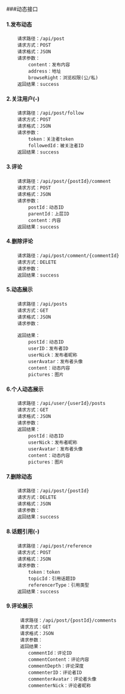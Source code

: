 ###动态接口
#### 1.发布动态
        请求路径：/api/post
        请求方式：POST
        请求格式：JSON
        请求参数：
            content：发布内容
            address：地址
            browseRight：浏览权限(公/私)
        返回结果：success
        
#### 2.关注用户(-)
        请求路径：/api/post/follow
        请求方式：POST
        请求格式：JSON
        请求参数：
            token：关注者token
            followedId：被关注者ID
        返回结果：success
        
#### 3.评论
        请求路径：/api/post/{postId}/comment
        请求方式：POST
        请求格式：JSON
        请求参数：
            postId：动态ID
            parentId：上层ID
            content：内容
        返回结果：success
      
#### 4.删除评论
        请求路径：/api/post/comment/{commentId}
        请求方式：DELETE
        请求参数：
        返回结果：success
            
#### 5.动态展示
        请求路径：/api/posts
        请求方式：GET     
        请求格式：JSON
        请求参数：
           
        返回结果：
            postId：动态ID
            userID：发布者ID
            userNick：发布者昵称
            userAvatar：发布者头像
            content：动态内容
            pictures：图片

#### 6.个人动态展示
        请求路径：/api/user/{userId}/posts
        请求方式：GET
        请求格式：JSON
        请求参数：
        返回结果：
            postId：动态ID
            userNick：发布者昵称
            userAvatar：发布者头像
            content：动态内容
            pictures：图片
          
#### 7.删除动态
        请求路径：/api/post/{postId}
        请求方式：DELETE
        请求格式：JSON
        请求参数：
        返回结果：success


#### 8.话题引用(-)
        请求路径：/api/post/reference
        请求方式：POST
        请求格式：JSON
        请求参数：
            token：token
            topicId：引用话题ID
            referencerType：引用类型
        返回结果：success 
        
#### 9.评论展示
         请求路径：/api/post/{postId}/comments
         请求方式：GET
         请求格式：JSON
         请求参数：
         返回结果：
            commentId：评论ID
            commentContent：评论内容
            commentDepth：评论深度
            commenterID：评论者ID
            commenterAvatar：评论者头像
            commenterNick：评论者昵称                                                          